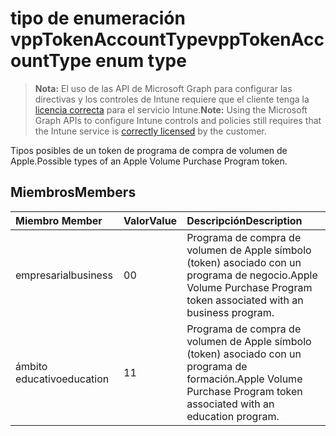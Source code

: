 # <a name="vpptokenaccounttype-enum-type"></a><span data-ttu-id="252dc-101">tipo de enumeración vppTokenAccountType</span><span class="sxs-lookup"><span data-stu-id="252dc-101">vppTokenAccountType enum type</span></span>

> <span data-ttu-id="252dc-102">**Nota:** El uso de las API de Microsoft Graph para configurar las directivas y los controles de Intune requiere que el cliente tenga la [licencia correcta](https://go.microsoft.com/fwlink/?linkid=839381) para el servicio Intune.</span><span class="sxs-lookup"><span data-stu-id="252dc-102">**Note:** Using the Microsoft Graph APIs to configure Intune controls and policies still requires that the Intune service is [correctly licensed](https://go.microsoft.com/fwlink/?linkid=839381) by the customer.</span></span>

<span data-ttu-id="252dc-103">Tipos posibles de un token de programa de compra de volumen de Apple.</span><span class="sxs-lookup"><span data-stu-id="252dc-103">Possible types of an Apple Volume Purchase Program token.</span></span>
## <a name="members"></a><span data-ttu-id="252dc-104">Miembros</span><span class="sxs-lookup"><span data-stu-id="252dc-104">Members</span></span>
|<span data-ttu-id="252dc-105">Miembro	</span><span class="sxs-lookup"><span data-stu-id="252dc-105">Member</span></span>|<span data-ttu-id="252dc-106">Valor</span><span class="sxs-lookup"><span data-stu-id="252dc-106">Value</span></span>|<span data-ttu-id="252dc-107">Descripción</span><span class="sxs-lookup"><span data-stu-id="252dc-107">Description</span></span>|
|:---|:---|:---|
|<span data-ttu-id="252dc-108">empresarial</span><span class="sxs-lookup"><span data-stu-id="252dc-108">business</span></span>|<span data-ttu-id="252dc-109">0</span><span class="sxs-lookup"><span data-stu-id="252dc-109">0</span></span>|<span data-ttu-id="252dc-110">Programa de compra de volumen de Apple símbolo (token) asociado con un programa de negocio.</span><span class="sxs-lookup"><span data-stu-id="252dc-110">Apple Volume Purchase Program token associated with an business program.</span></span>|
|<span data-ttu-id="252dc-111">ámbito educativo</span><span class="sxs-lookup"><span data-stu-id="252dc-111">education</span></span>|<span data-ttu-id="252dc-112">1</span><span class="sxs-lookup"><span data-stu-id="252dc-112">1</span></span>|<span data-ttu-id="252dc-113">Programa de compra de volumen de Apple símbolo (token) asociado con un programa de formación.</span><span class="sxs-lookup"><span data-stu-id="252dc-113">Apple Volume Purchase Program token associated with an education program.</span></span>|



